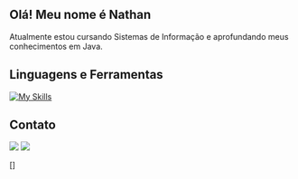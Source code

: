 ## Olá! Meu nome é Nathan 

Atualmente estou cursando Sistemas de Informação e aprofundando meus conhecimentos em Java.

  ## Linguagens e Ferramentas
  [![My Skills](https://skillicons.dev/icons?i=java,spring,maven,gradle,hibernate,mysql,postgres,rabbitmq,docker,postman,git,github)](https://skillicons.dev)

  ## Contato

  <a href= "mailto:nathang2804@gmail.com"><img src = "https://img.shields.io/badge/Gmail-D14836?style=for-the-badge&logo=gmail&logoColor=white" target = "_blanck"></a>
  <a href= "https://www.linkedin.com/in/nathan-dos-anjos-gon%C3%A7alves-58849424a/" target = "_blank>"><img src = "https://img.shields.io/badge/LinkedIn-0077B5?style=for-the-badge&logo=linkedin&logoColor=white" target = "_blanck"></a>

  [] 
